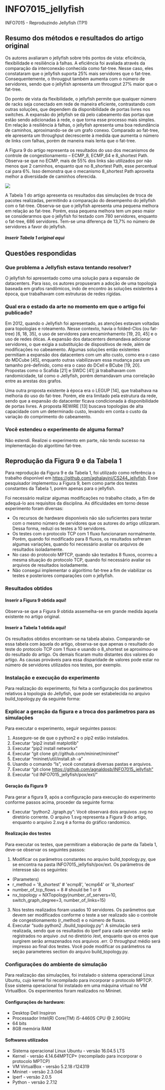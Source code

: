 # INFO7015_jellyfish
INFO7015 - Reproduzindo Jellyfish (TP1)

## Resumo dos métodos e resultados do artigo original

Os autores avaliaram o jellyfish sobre três pontos de vista: eficiência, flexibilidade e resiliência à falhas. A eficiência foi avaliada através da comparação da interconexão conhecida como fat-tree. Nesse caso, eles constataram que o jellyfish suporta 25% mais servidores que o fat-tree. Consequentemente, o througput também aumenta com o número de servidores, sendo que o jellyfish apresenta um througput 27% maior que o fat-tree.

Do ponto de vista da flexibilidade, o jellyfish permite que qualquer número de racks seja conectado em rede de maneira eficiente, contrastando com outras soluções, que dependem da disponibilidade de portas livres nos switches. A expansão do jellyfish se dá pelo cabeamento das portas que estão sendo adicionadas à rede, o que torna esse processo mais simples. Em relação à resiliência à falhas, o jellyfish apresenta uma boa redundância de caminhos, aproximando-se de um grafo conexo. Comparado ao fat-tree, ele apresenta um throughput decrescente à medida que aumenta o número de links com falhas, porém de maneira mais lenta que o fat-tree.

A Figura 9 do artigo representa os resultados do uso dos mecanismos de controle de congestionamento – ECMP_8, ECMP_64 e 8_shortest Path. Observa-se que no ECMP, mais de 55% dos links são utilizados por não menos que 2 caminhos, enquanto que no 8_shortest Path, esse percentual cai para 6%. Isso demonstra que o mecanismo 8_shortest Path aproveita melhor a diversidade de caminhos oferecida.

![](https://github.com/agnaldosb/INFO7015_jellyfish/blob/master/figures/Figura9.png&s=200)

A Tabela 1 do artigo apresenta os resultados das simulações de troca de pacotes realizadas, permitindo a comparação do desempenho do jellyfish com o fat-tree. Observa-se que o jellyfish apresenta uma pequena melhora em relação ao fat-tree. Porém, essa pequena melhora tem um peso maior se considerarmos que o jellyfish foi testado com 780 servidores, enquanto o fat-tree, 686 servidores. Tem-se uma diferença de 13,7% no número de servidores a favor do jellyfish.

##### Inserir Tabela 1 original aqui

## Questões respondidas

### Que problema a Jellyfish estava tentando resolver? 

O jellyfish foi apresentado como uma solução para a expansão de datacenters. Para isso, os autores propuseram a adoção de uma topologia baseada em grafos randômicos, indo de encontro às soluções existentes à época, que trabalhavam com estruturas de redes rígidas.

### Qual era o estado da arte no momento em que o artigo foi publicado?

Em 2012, quando o Jellyfish foi apresentado, as atenções estavam voltadas para topologias e roteamento. Nesse contexto, havia o folded-Clos (ou fat-tree) [6, 18, 35], o uso de servidores para encaminhamento [19, 20, 45] e o uso de redes óticas. A expansão dos datacenters demandava adicionar servidores, o que exigia a substituição de dispositivos de rede, além de modificações no cabeamento. Algumas soluções então existentes permitiam a expansão dos datacenters com um alto custo, como era o caso do MDCube [45], enquanto outras viabilizavam essa mudança para um tamanho pré-definido, como era o caso do DCell e BCube [19, 20]. Propostas como o Scafida [21] e SWDC [41] já trabalhavam com randomicidade, tal como o Jellyfish, porém demandavam uma correlação entre as arestas dos grafos.

Uma outra proposta existente à época era o LEGUP [14], que trabalhava na melhoria do uso do fat-tree. Porém, ele era limitado pela estrutura da rede, sendo que a expansão do datacenter ficava condicionada à disponibilidade de portas livres. A proposta REWIRE [13] buscava topologias de alta capacidade com um determinado custo, levando em conta o custo da variação do comprimento do cabeamento.

### Você estendeu o experimento de alguma forma? 

Não estendi. Realizei o experimento em parte, não tendo sucesso na implementação do algoritimo fat-tree.

## Reprodução da Figura 9 e da Tabela 1 

Para reprodução da Figura 9 e da Tabela 1, foi utilizado como referência o trabalho disponível em https://github.com/aghalayini/CS244_jellyfish. Esse pesquisador implementou a Figura 9, bem como parte dos testes constantes da Tabela 1, porém apenas para o jellyfish.

Foi necessário realizar algumas modificações no trabalho citado, a fim de adequá-lo aos requisitos da disciplina. As dificuldades em torno desse experimento foram diversas:
- Os recursos de hardware disponíveis não são suficientes para testar com o mesmo número de servidores que os autores do artigo utilizaram. Dessa forma, reduzi os testes a 10 servidores.
- Os testes com o protocolo TCP com 1 fluxo funcionaram normalmente. Porém, quando foi modificado para 8 fluxos, os resultados sofreram algumas variações, quando foi necessário avaliar os arquivos de resultados isoladamente.
- No caso do protocolo MPTCP, quando são testados 8 fluxos, ocorreu a mesma situação do protocolo TCP, quando foi necessário avaliar os arquivos de resultados isoladamente.
- Não consegui implementar o algoritimo fat-tree a fim de viabilizar os testes e posteriores comparações com o jellyfish.

### Resultados obtidos

#### Inserir a Figura 9 obtida aqui!

Observa-se que a Figura 9 obtida assemelha-se em grande medida àquela existente no artigo original.

#### Inserir a Tabela 1 obtida aqui!

Os resultados obtidos encontram-se na tabela abaixo. Comparando-se essa tabela com àquela do artigo, observa-se que apenas o resultado do teste do protocolo TCP com 1 fluxo e usando o 8_shortest se aproximou-se do resultado do artigo. Os demais ficaram muito distantes dos valores do artigo. As causas prováveis para essa disparidade de valores pode estar no número de servidores utilizados nos testes, por exemplo.


### Instalação e execução do experimento

Para realização do experimento, foi feita a configuração dos parâmetros relativos à topologia do Jellyfish, que pode ser estabelecida no arquivo build_topology.py da seguinte forma:

### Explicar a geração da figura e a troca dos parâmetros para as simulações

Para executar o experimento, seguir seguintes passos:

1. Assegure-se de que o python2 e o pip2 estão instalados.
2. Executar “pip2 install matplotlib”
3. Executar “pip2 install networkx”
4. Executar “git clone git://github.com/mininet/mininet”
5. Executar “mininet/util/install.sh -a”
7. Usando o comando “ls”, você constatará diversas pastas e arquivos.
8. Executar “git clone https://github.com/agnaldosb/INFO7015_jellyfish”
9. Executar “cd INFO7015_jellyfish/pox/ext/”

#### Geração da Figura 9

Para gerar a figura 9, após a configuração para execução do experimento conforme passos acima, proceder da seguinte forma:

-  Executar “python2 ./graph.py”: Você observará dois arquivos .svg no diretório corrente. O arquivo 1.svg representa a Figura 9 do artigo, enquanto o arquivo 2.svg é a forma do gráfico randomico.

#### Realização dos testes

Para executar os testes, que permitiram a elaboração de parte da Tabela 1, deve-se observar os seguintes passos:

1. Modificar os parâmetros constantes no arquivo build_topology.py, que se encontra na pasta INFO7015_jellyfish/pox/ext. Os parâmetros de interesse são os seguintes:

- (Parameters)
- r_method = '8_shortest' # 'ecmp8', 'ecmp64' or '8_shortest'
- number_of_tcp_flows = 8 # should be 1 or 8
- nx_topology = NXTopology(number_of_servers=10, switch_graph_degree=3, number_of_links=15)

3. Nos testes realizados foram usados 10 servidores. Os parãmetros que devem ser modificados conforme o teste a ser realizado são o controle de congestionamento (r_method) e o número de fluxos.
2. Executar “sudo python2 ./build_topology.py”: A simulação será realizada, sendo que os resultados do Iperf para cada servidor serão registrados no arquivo .out no diretório /ext, enquanto que os erros que surgirem serão armazenados nos arquivos .err. O throughput médio será impresso ao final dos testes. Você pode modificar os parâmetros na seção parameteres section do arquivo build_topology.py.

### Configurações do ambiente de simulação

Para realização das simulações, foi instalado o sistema operacional Linux Ubuntu, cujo kernel foi recompilado para incorporar o protocolo MPTCP. Esse sistema operacional foi instalado em uma máquina virtual no VM VirtualBox. Os experimentos foram realizados no Mininet.

#### Configurações de hardware:

- Desktop Dell Inspiron 
- Processador Intel(R) Core(TM) i5-4460S CPU @ 2.90GHz
- 64 bits
- 8GB memória RAM

#### Softwares utilizados

- Sistema operacional Linux Ubuntu - versão 16.04.5 LTS
- Kernel - versão 4.14.64MPTCP+ (recompilado para incorporar o protocolo MPTCP)
- VM VirtualBox - versão 5.2.18 r124319
- Mininet  - versão 2.3.0d4
- Iperf - versão 2.0.5
- Python - versão 2.7.12
